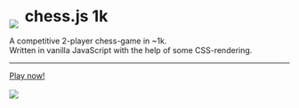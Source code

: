 # <img src="http://s4.postimg.org/u2q9xf3m1/chess_js_knight.gif" style="position: relative; max-width: 100%; top: 12px; margin-right: 5px;"/> chess.js 1k

A competitive 2-player chess-game in ~1k.<br>
Written in vanilla JavaScript with the help of some CSS-rendering.

___

<a href="https://cdn.rawgit.com/misantronic/chess.js/master/index.html" target="_blank">Play now!</a>
<br><br>
<img src="http://s14.postimg.org/9wqugfow1/chess_js.gif" style="max-width:510px;">